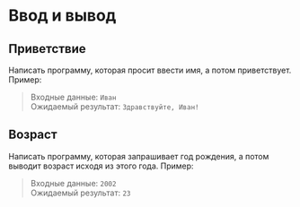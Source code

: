 # Ввод и вывод

## Приветствие

Написать программу, которая просит ввести имя, а потом приветствует. Пример: 

> Входные данные: `Иван`  
> Ожидаемый результат: `Здравствуйте, Иван!`

## Возраст

Написать программу, которая запрашивает год рождения,
а потом выводит возраст исходя из этого года. Пример:

> Входные данные: `2002`  
> Ожидаемый результат: `23`